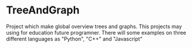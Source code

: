 # TreeAndGraph
Project which make global overview trees and graphs. This projects may using for education future programner. There will some examples on three different languages as "Python", "C++" and "Javascript"
